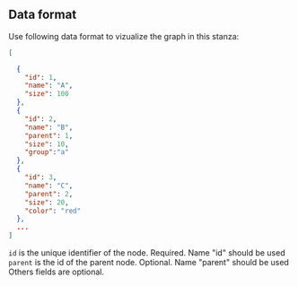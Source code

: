 ## Data format

Use following data format to vizualize the graph in this stanza:

```json
[

  {
    "id": 1,
    "name": "A",
    "size": 100
  },
  {
    "id": 2,
    "name": "B",
    "parent": 1,
    "size": 10,
    "group":"a"
  },
  {
    "id": 3,
    "name": "C",
    "parent": 2,
    "size": 20,
    "color": "red"
  },
  ...
]
```

`id` is the unique identifier of the node. Required. Name "id" should be used
`parent` is the id of the parent node. Optional. Name "parent" should be used
Others fields are optional.

